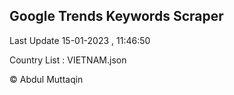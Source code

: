 

## Google Trends Keywords Scraper 
 
Last Update 15-01-2023 , 11:46:50

Country List :
VIETNAM.json



© Abdul Muttaqin 
